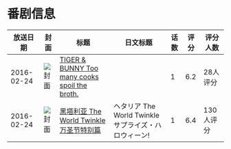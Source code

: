 # 番剧信息

|放送日期|封面|标题|日文标题|话数|评分|评分人数|
|---|---|---|---|---|---|---|
|2016-02-24|![封面](https://lain.bgm.tv/pic/cover/c/92/3a/163922_49C9T.jpg)|[TIGER & BUNNY Too many cooks spoil the broth.](https://bangumi.tv/subject/163922)||1|6.2|28人评分|
|2016-02-24|![封面](https://lain.bgm.tv/pic/cover/c/11/6b/167180_dJ995.jpg)|[黑塔利亚 The World Twinkle 万圣节特别篇](https://bangumi.tv/subject/167180)|ヘタリア The World Twinkle サプライズ・ハロウィーン!|1|6.4|130人评分|
